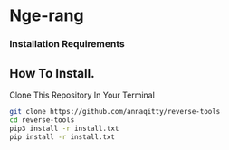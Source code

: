 # Nge-rang


### Installation Requirements

<H2>How To Install.</H2><p><p>
Clone This Repository In Your Terminal<p>

```sh
git clone https://github.com/annaqitty/reverse-tools 
cd reverse-tools
pip3 install -r install.txt
pip install -r install.txt
```
